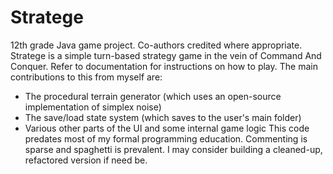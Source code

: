 # Stratege
12th grade Java game project. Co-authors credited where appropriate.
Stratege is a simple turn-based strategy game in the vein of Command And Conquer.
Refer to documentation for instructions on how to play.
The main contributions to this from myself are:
- The procedural terrain generator (which uses an open-source implementation of simplex noise)
- The save/load state system (which saves to the user's main folder)
- Various other parts of the UI and some internal game logic
This code predates most of my formal programming education. Commenting is sparse and spaghetti is prevalent.
I may consider building a cleaned-up, refactored version if need be.
